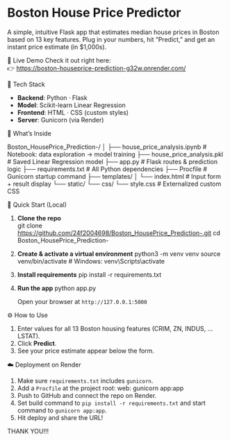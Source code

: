 # Boston House Price Predictor

A simple, intuitive Flask app that estimates median house prices in Boston based on 13 key features. Plug in your numbers, hit “Predict,” and get an instant price estimate (in $1,000s).


🚀 Live Demo
Check it out right here:  
👉 https://boston-houseprice-prediction-g32w.onrender.com/

🔧 Tech Stack

- **Backend**: Python · Flask  
- **Model**: Scikit-learn Linear Regression  
- **Frontend**: HTML · CSS (custom styles)  
- **Server**: Gunicorn (via Render)

📂 What’s Inside

Boston\_HousePrice\_Prediction-/
│
├── house\_price\_analysis.ipynb   # Notebook: data exploration → model training
├── house\_price\_analysis.pkl     # Saved Linear Regression model
├── app.py                       # Flask routes & prediction logic
├── requirements.txt             # All Python dependencies
├── Procfile                     # Gunicorn startup command
├── templates/
│   └── index.html               # Input form + result display
└── static/
└── css/
└── style.css            # Externalized custom CSS

🔨 Quick Start (Local)

1. **Clone the repo**  
   git clone https://github.com/24f2004698/Boston_HousePrice_Prediction-.git
   cd Boston_HousePrice_Prediction-

2. **Create & activate a virtual environment**
   python3 -m venv venv
   source venv/bin/activate        # Windows: venv\Scripts\activate
  
3. **Install requirements**
   pip install -r requirements.txt
   
4. **Run the app**
   python app.py

   Open your browser at `http://127.0.0.1:5000`


⚙️ How to Use

1. Enter values for all 13 Boston housing features (CRIM, ZN, INDUS, … LSTAT).
2. Click **Predict**.
3. See your price estimate appear below the form.


☁️ Deployment on Render

1. Make sure `requirements.txt` includes `gunicorn`.
2. Add a `Procfile` at the project root:
   web: gunicorn app:app
3. Push to GitHub and connect the repo on Render.
4. Set build command to `pip install -r requirements.txt` and start command to `gunicorn app:app`.
5. Hit deploy and share the URL!


THANK YOU!!!
